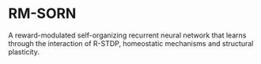 # RM-SORN
A reward-modulated self-organizing recurrent neural network that learns through the interaction of R-STDP, homeostatic mechanisms and structural plasticity.

